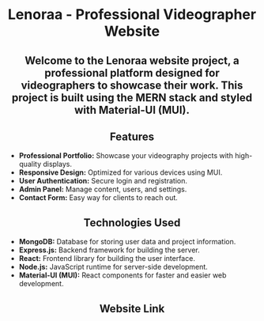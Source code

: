 <h1 align="center">Lenoraa - Professional Videographer Website</h1>

<h2 align="center">Welcome to the Lenoraa website project, a professional platform designed for videographers to showcase their work. This project is built using the MERN stack and styled with Material-UI (MUI).</h2>

<h2 align="center">Features</h2>

- **Professional Portfolio:** Showcase your videography projects with high-quality displays.
- **Responsive Design:** Optimized for various devices using MUI.
- **User Authentication:** Secure login and registration.
- **Admin Panel:** Manage content, users, and settings.
- **Contact Form:** Easy way for clients to reach out.

<h2 align="center">Technologies Used</h2>

- **MongoDB:** Database for storing user data and project information.
- **Express.js:** Backend framework for building the server.
- **React:** Frontend library for building the user interface.
- **Node.js:** JavaScript runtime for server-side development.
- **Material-UI (MUI):** React components for faster and easier web development.

<h2 align="center">Website Link</h2>
